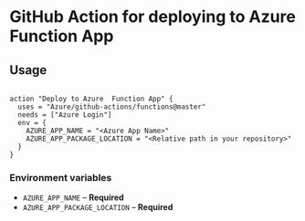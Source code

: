 # GitHub Action for deploying to Azure Function App


## Usage

```

action "Deploy to Azure  Function App" {
  uses = "Azure/github-actions/functions@master"
  needs = ["Azure Login"]
  env = {
    AZURE_APP_NAME = "<Azure App Name>"
    AZURE_APP_PACKAGE_LOCATION = "<Relative path in your repository>"
  }
}

```




### Environment variables

- `AZURE_APP_NAME` – **Required** 
- `AZURE_APP_PACKAGE_LOCATION` – **Required** 

